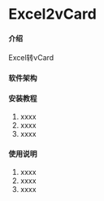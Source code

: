 # Excel2vCard

#### 介绍
Excel转vCard

#### 软件架构


#### 安装教程

1. xxxx
2. xxxx
3. xxxx

#### 使用说明

1. xxxx
2. xxxx
3. xxxx